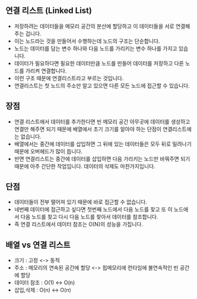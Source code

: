 ## 연결 리스트 (Linked List)

- 저장하려는 데이터들을 메모리 공간의 분산에 할당하고 이 데이터들을 서로 연결해주는 겁니다.
- 이는 노드라는 것을 만들어서 수행하는데 노드의 구조는 단순합니다.
- 노드는 데이터를 담는 변수 하나와 다음 노드를 가리키는 변수 하나를 가지고 있습니다.
- 데이터가 필요하다면 필요한 데이터만큼 노드를 만들어 데이터를 저장하고 다른 노드를 가리켜
  연결합니다.
- 이런 구조 때문에 연결리스트라고 부르는 것입니다.
- 연결리스트는 첫 노드의 주소만 알고 있으면 다른 모든 노드에 접근할 수 있습니다.

## 장점

- 연결 리스트에서 데이터를 추가한다면 빈 메모리 공간 아무곳에 데이터를 생성하고 연결만 해주면 되기 때문에 배열에서 초기 크기를 알아야 하는 단점이 연결리스트에는 없습니다.
- 배열에서는 중간에 데이터를 삽입하면 그 뒤에 있는 데이터들은 모두 뒤로 밀려나기 때문에 오버헤드가 많이 듭니다.
- 반면 연결리스트는 중간에 데이터를 삽입하면 다음 가리키는 노드만 바꿔주면 되기 때문에 아주 간단한 작업입니다. 데이터의 삭제도 마찬가지입니다.

## 단점

- 데이터들이 전부 떨어져 있기 때문에 바로 접근할 수 없습니다.
- 네번째 데이터에 접근하고 싶다면 첫번째 노드에서 다음 노드를 찾고 또 이 노드에서 다음
  노드를 찾고 다시 다음 노드를 찾아서 데이터를 참조합니다.
- 즉 연결 리스트에서 데이터 참조는 O(N)의 성능을 가집니다.

## 배열 vs 연결 리스트

- 크기 : 고정 <-> 동적
- 주소 : 메모리의 연속된 공간에 할당 <-> 힙메모리에 런타임에 불연속적인 빈 공간에 할당
- 데이터 참조 : O(1) <-> O(n)
- 삽입,삭제 : O(n) <-> O(n)
